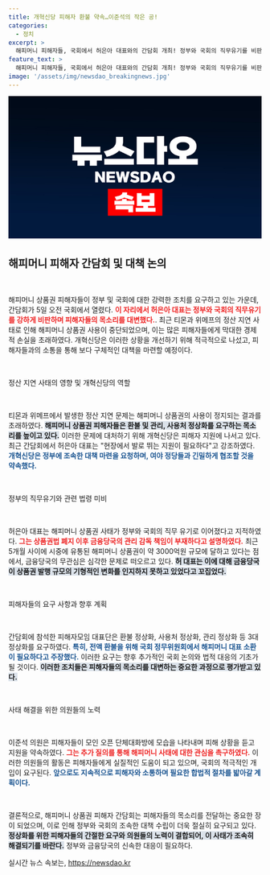 ```yaml
---
title: 개혁신당 피해자 환불 약속…이준석의 작은 공!
categories:
  - 정치
excerpt: >
  해피머니 피해자들, 국회에서 허은아 대표와의 간담회 개최! 정부와 국회의 직무유기를 비판하며 환불 정상화와 피해 보상을 촉구하는 목소리가 커지고 있다. 이준석 의원의 지지 아래, 피해자들의 요구가 실현될지 귀추가 주목된다!
feature_text: >
  해피머니 피해자들, 국회에서 허은아 대표와의 간담회 개최! 정부와 국회의 직무유기를 비판하며 환불 정상화와 피해 보상을 촉구하는 목소리가 커지고 있다. 이준석 의원의 지지 아래, 피해자들의 요구가 실현될지 귀추가 주목된다!
image: '/assets/img/newsdao_breakingnews.jpg'
---
```


<p><img src="/assets/img/newsdao_breakingnews.jpg" alt="flaretime 속보" /></p>

<h2 data-ke-size="size26">해피머니 피해자 간담회 및 대책 논의</h2>

<p data-ke-size="size16">&nbsp;</p>

<p>해피머니 상품권 피해자들이 정부 및 국회에 대한 강력한 조치를 요구하고 있는 가운데, 간담회가 5일 오전 국회에서 열렸다. <b><span style="color: #ee2323;">이 자리에서 허은아 대표는 정부와 국회의 직무유기를 강하게 비판하며 피해자들의 목소리를 대변했다.</span></b>. 최근 티몬과 위메프의 정산 지연 사태로 인해 해피머니 상품권 사용이 중단되었으며, 이는 많은 피해자들에게 막대한 경제적 손실을 초래하였다. 개혁신당은 이러한 상황을 개선하기 위해 적극적으로 나섰고, 피해자들과의 소통을 통해 보다 구체적인 대책을 마련할 예정이다.</p>

<p data-ke-size="size16">&nbsp;</p>

<p>정산 지연 사태의 영향 및 개혁신당의 역할</p>

<p data-ke-size="size16">&nbsp;</p>

<p>티몬과 위메프에서 발생한 정산 지연 문제는 해피머니 상품권의 사용이 정지되는 결과를 초래하였다. <b><span style="background-color: #21538527;">해피머니 상품권 피해자들은 환불 및 관리, 사용처 정상화를 요구하는 목소리를 높이고 있다.</span></b> 이러한 문제에 대처하기 위해 개혁신당은 피해자 지원에 나서고 있다. 최근 간담회에서 허은아 대표는 "현장에서 발로 뛰는 지원이 필요하다"고 강조하였다. <b><span style="color: #1a5490;">개혁신당은 정부에 조속한 대책 마련을 요청하며, 여야 정당들과 긴밀하게 협조할 것을 약속했다.</span></b></p>

<p data-ke-size="size16">&nbsp;</p>

<p>정부의 직무유기와 관련 법령 미비</p>

<p data-ke-size="size16">&nbsp;</p>

<p>허은아 대표는 해피머니 상품권 사태가 정부와 국회의 직무 유기로 이어졌다고 지적하였다. <b><span style="color: #ee2323;">그는 상품권법 폐지 이후 금융당국의 관리 감독 책임이 부재하다고 설명하였다.</span></b> 최근 5개월 사이에 시중에 유통된 해피머니 상품권이 약 3000억원 규모에 달하고 있다는 점에서, 금융당국의 무관심은 심각한 문제로 떠오르고 있다. <b><span style="background-color: #21538527;">허 대표는 이에 대해 금융당국이 상품권 발행 규모의 기형적인 변화를 인지하지 못하고 있었다고 꼬집었다.</span></b></p>

<p data-ke-size="size16">&nbsp;</p>

<p>피해자들의 요구 사항과 향후 계획</p>

<p data-ke-size="size16">&nbsp;</p>

<p>간담회에 참석한 피해자모임 대표단은 환불 정상화, 사용처 정상화, 관리 정상화 등 3대 정상화를 요구하였다. <b><span style="color: #1a5490;">특히, 전액 환불을 위해 국회 정무위원회에서 해피머니 대표 소환이 필요하다고 주장했다.</span></b> 이러한 요구는 향후 추가적인 국회 논의와 법적 대응의 기초가 될 것이다. <b><span style="background-color: #21538527;">이러한 조치들은 피해자들의 목소리를 대변하는 중요한 과정으로 평가받고 있다.</span></b></p>

<p data-ke-size="size16">&nbsp;</p>

<p>사태 해결을 위한 의원들의 노력</p>

<p data-ke-size="size16">&nbsp;</p>

<p>이준석 의원은 피해자들이 모인 오픈 단체대화방에 모습을 나타내며 피해 상황을 듣고 지원을 약속하였다. <b><span style="color: #ee2323;">그는 추가 질의를 통해 해피머니 사태에 대한 관심을 촉구하였다.</span></b> 이러한 의원들의 활동은 피해자들에게 실질적인 도움이 되고 있으며, 국회의 적극적인 개입이 요구된다. <b><span style="color: #1a5490;">앞으로도 지속적으로 피해자와 소통하며 필요한 합법적 절차를 밟아갈 계획이다.</span></b></p>

<p data-ke-size="size16">&nbsp;</p>

<p>결론적으로, 해피머니 상품권 피해자 간담회는 피해자들의 목소리를 전달하는 중요한 장이 되었으며, 이로 인해 정부와 국회의 조속한 대책 수립이 더욱 절실히 요구되고 있다. <b><span style="background-color: #21538527;">정상화를 위한 피해자들의 간절한 요구와 의원들의 노력이 결합되어, 이 사태가 조속히 해결되기를 바란다.</span></b> 정부와 금융당국의 신속한 대응이 필요하다.</p>
실시간 뉴스 속보는, <a href="https://newsdao.kr" rel="dofollow">https://newsdao.kr</a>


